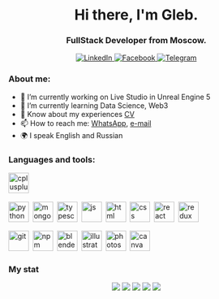 <div id="header" align="center">
  <h1>Hi there, I'm Gleb.</h1>
  <h3>FullStack Developer from Moscow.</h3>
</div>
<div id="social" align="center">
  <a href="https://www.linkedin.com/in/gleb-voronkov-397082240/">
    <img src="https://img.shields.io/badge/LinkedIn-blue?style=for-the-badge&logo=linkedin&logoColor=white"
         alt="LinkedIn"/>
  </a>
  <a href="https://www.facebook.com/gleb.voronkovkov.03/">
    <img src="https://img.shields.io/badge/Facebook-blue?style=for-the-badge&logo=facebook&logoColor=white"
         alt="Facebook"/>
  </a>
  <a href="https://t.me/Gleb_Voronkov">
    <img src="https://img.shields.io/badge/Telegram-blue?style=for-the-badge&logo=telegram&logoColor=white"
         alt="Telegram"/>
  </a>
</div>

### About me:
- 🔭 I’m currently working on Live Studio in Unreal Engine 5
- 🌱 I’m currently learning Data Science, Web3
- 📄 Know about my experiences [CV](https://glebvoronkov03.github.io/Gleb-Voronkov-Web-CV/)
- 📫 How to reach me: 
      [WhatsApp](https://api.whatsapp.com/send?phone=79261781707&text=Hello,%20Gleb%20Voronkov.%20I%27m%20from%20GitHub.), 
      [e-mail](mailto:glebvoronkov03@gmail.com)
- 🌍 I speak English and Russian

### Languages and tools:
<img src="https://cdn.jsdelivr.net/gh/devicons/devicon/icons/cplusplus/cplusplus-original.svg" title="cplusplus" width="40" height="40" />&nbsp;
<!-- <img src="https://cdn.jsdelivr.net/gh/devicons/devicon/icons/csharp/csharp-original.svg" title="csharp" width="40" height="40" />&nbsp; -->
<img src="https://cdn.jsdelivr.net/gh/devicons/devicon/icons/python/python-original.svg" title="python" width="40" height="40" />&nbsp;
<img src="https://cdn.jsdelivr.net/gh/devicons/devicon/icons/mongodb/mongodb-original.svg" title="mongodb" width="40" height="40" />&nbsp;
<img src="https://cdn.jsdelivr.net/gh/devicons/devicon/icons/typescript/typescript-original.svg" title="typescript" width="40" height="40" />&nbsp;
<img src="https://cdn.jsdelivr.net/gh/devicons/devicon/icons/javascript/javascript-original.svg" title="js" width="40" height="40" />&nbsp;
<img src="https://cdn.jsdelivr.net/gh/devicons/devicon/icons/html5/html5-original.svg" title="html" width="40" height="40" />&nbsp;
<img src="https://cdn.jsdelivr.net/gh/devicons/devicon/icons/css3/css3-original.svg" title="css" width="40" height="40" />&nbsp;
<img src="https://cdn.jsdelivr.net/gh/devicons/devicon/icons/react/react-original.svg" title="react" width="40" height="40" />&nbsp;
<img src="https://cdn.jsdelivr.net/gh/devicons/devicon/icons/redux/redux-original.svg" title="redux" width="40" height="40" />&nbsp;
<!-- <img src="https://cdn.jsdelivr.net/gh/devicons/devicon/icons/docker/docker-original.svg" title="docker" width="40" height="40" />&nbsp; -->
<!-- <img src="https://cdn.jsdelivr.net/gh/devicons/devicon/icons/webpack/webpack-original.svg" title="webpack" width="40" height="40" />&nbsp; -->
<img src="https://cdn.jsdelivr.net/gh/devicons/devicon/icons/git/git-plain.svg" title="git" width="40" height="40" />&nbsp;
<img src="https://cdn.jsdelivr.net/gh/devicons/devicon/icons/npm/npm-original-wordmark.svg" title="npm" width="40" height="40" />&nbsp;
<img src="https://cdn.jsdelivr.net/gh/devicons/devicon/icons/blender/blender-original.svg" title="blender" width="40" height="40" />&nbsp;
<img src="https://cdn.jsdelivr.net/gh/devicons/devicon/icons/illustrator/illustrator-plain.svg" title="illustrator" width="40" height="40" />&nbsp;
<img src="https://cdn.jsdelivr.net/gh/devicons/devicon/icons/photoshop/photoshop-plain.svg" title="photoshop" width="40" height="40" />&nbsp;
<img src="https://cdn.jsdelivr.net/gh/devicons/devicon/icons/canva/canva-original.svg" title="canva" width="40" height="40" />&nbsp;

### My stat
<div id="stat" align="center">
	<img src="http://github-profile-summary-cards.vercel.app/api/cards/profile-details?username=GlebVoronkov03&theme=github_dark"/>
	<img src="http://github-profile-summary-cards.vercel.app/api/cards/repos-per-language?username=GlebVoronkov03&theme=github_dark"/>
	<img src="http://github-profile-summary-cards.vercel.app/api/cards/most-commit-language?username=GlebVoronkov03&theme=github_dark"/>
	<img src="http://github-profile-summary-cards.vercel.app/api/cards/stats?username=GlebVoronkov03&theme=github_dark"/>
	<img src="http://github-profile-summary-cards.vercel.app/api/cards/productive-time?username=GlebVoronkov03&theme=github_dark&utcOffset=8"/>
</div>
